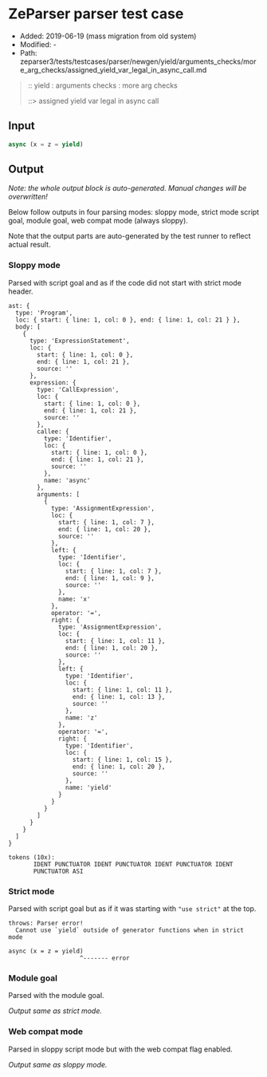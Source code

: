 # ZeParser parser test case

- Added: 2019-06-19 (mass migration from old system)
- Modified: -
- Path: zeparser3/tests/testcases/parser/newgen/yield/arguments_checks/more_arg_checks/assigned_yield_var_legal_in_async_call.md

> :: yield : arguments checks : more arg checks
>
> ::> assigned yield var legal in async call

## Input

`````js
async (x = z = yield)
`````

## Output

_Note: the whole output block is auto-generated. Manual changes will be overwritten!_

Below follow outputs in four parsing modes: sloppy mode, strict mode script goal, module goal, web compat mode (always sloppy).

Note that the output parts are auto-generated by the test runner to reflect actual result.

### Sloppy mode

Parsed with script goal and as if the code did not start with strict mode header.

`````
ast: {
  type: 'Program',
  loc: { start: { line: 1, col: 0 }, end: { line: 1, col: 21 } },
  body: [
    {
      type: 'ExpressionStatement',
      loc: {
        start: { line: 1, col: 0 },
        end: { line: 1, col: 21 },
        source: ''
      },
      expression: {
        type: 'CallExpression',
        loc: {
          start: { line: 1, col: 0 },
          end: { line: 1, col: 21 },
          source: ''
        },
        callee: {
          type: 'Identifier',
          loc: {
            start: { line: 1, col: 0 },
            end: { line: 1, col: 21 },
            source: ''
          },
          name: 'async'
        },
        arguments: [
          {
            type: 'AssignmentExpression',
            loc: {
              start: { line: 1, col: 7 },
              end: { line: 1, col: 20 },
              source: ''
            },
            left: {
              type: 'Identifier',
              loc: {
                start: { line: 1, col: 7 },
                end: { line: 1, col: 9 },
                source: ''
              },
              name: 'x'
            },
            operator: '=',
            right: {
              type: 'AssignmentExpression',
              loc: {
                start: { line: 1, col: 11 },
                end: { line: 1, col: 20 },
                source: ''
              },
              left: {
                type: 'Identifier',
                loc: {
                  start: { line: 1, col: 11 },
                  end: { line: 1, col: 13 },
                  source: ''
                },
                name: 'z'
              },
              operator: '=',
              right: {
                type: 'Identifier',
                loc: {
                  start: { line: 1, col: 15 },
                  end: { line: 1, col: 20 },
                  source: ''
                },
                name: 'yield'
              }
            }
          }
        ]
      }
    }
  ]
}

tokens (10x):
       IDENT PUNCTUATOR IDENT PUNCTUATOR IDENT PUNCTUATOR IDENT
       PUNCTUATOR ASI
`````

### Strict mode

Parsed with script goal but as if it was starting with `"use strict"` at the top.

`````
throws: Parser error!
  Cannot use `yield` outside of generator functions when in strict mode

async (x = z = yield)
                    ^------- error
`````


### Module goal

Parsed with the module goal.

_Output same as strict mode._

### Web compat mode

Parsed in sloppy script mode but with the web compat flag enabled.

_Output same as sloppy mode._
